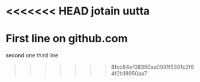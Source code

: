<<<<<<< HEAD
jotain uutta
=======
# First line on github.com

second one
third line
>>>>>>> 8fcc84ef08350aa0991f5391c2f64f2b18950aa7
